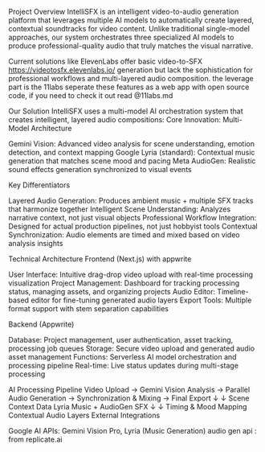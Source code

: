 Project Overview
IntelliSFX is an intelligent video-to-audio generation platform that leverages multiple AI models to automatically create layered, contextual soundtracks for video content. Unlike traditional single-model approaches, our system orchestrates three specialized AI models to produce professional-quality audio that truly matches the visual narrative.



Current solutions like ElevenLabs offer basic video-to-SFX https://videotosfx.elevenlabs.io/ generation but lack the sophistication for professional workflows and multi-layered audio composition. the leverage part is the 11labs seperate these features as a web app with open source code, if you need to check it out read @11labs.md

Our Solution
IntelliSFX uses a multi-model AI orchestration system that creates intelligent, layered audio compositions:
Core Innovation: Multi-Model Architecture

Gemini Vision: Advanced video analysis for scene understanding, emotion detection, and context mapping
Google Lyria (standard): Contextual music generation that matches scene mood and pacing
Meta AudioGen: Realistic sound effects generation synchronized to visual events

Key Differentiators

Layered Audio Generation: Produces ambient music + multiple SFX tracks that harmonize together
Intelligent Scene Understanding: Analyzes narrative context, not just visual objects
Professional Workflow Integration: Designed for actual production pipelines, not just hobbyist tools
Contextual Synchronization: Audio elements are timed and mixed based on video analysis insights



Technical Architecture
Frontend (Next.js) with appwrite

User Interface: Intuitive drag-drop video upload with real-time processing visualization
Project Management: Dashboard for tracking processing status, managing assets, and organizing projects
Audio Editor: Timeline-based editor for fine-tuning generated audio layers
Export Tools: Multiple format support with stem separation capabilities

Backend (Appwrite)

Database: Project management, user authentication, asset tracking, processing job queues
Storage: Secure video upload and generated audio asset management
Functions: Serverless AI model orchestration and processing pipeline
Real-time: Live status updates during multi-stage processing

AI Processing Pipeline
Video Upload → Gemini Vision Analysis → Parallel Audio Generation → Synchronization & Mixing → Final Export
                     ↓                           ↓
               Scene Context Data        Lyria Music + AudioGen SFX
                     ↓                           ↓
               Timing & Mood Mapping    Contextual Audio Layers
External Integrations

Google AI APIs: Gemini Vision Pro, Lyria (Music Generation)
audio gen api : from replicate.ai